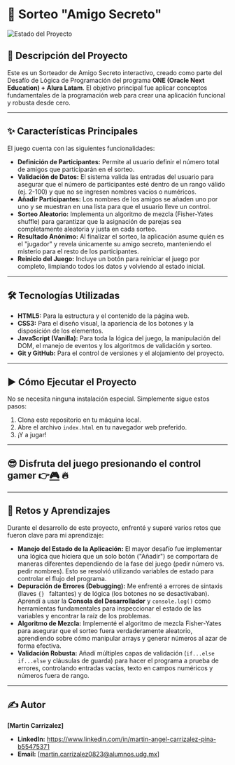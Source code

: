 # 🎲 Sorteo "Amigo Secreto"

![Estado del Proyecto](https://img.shields.io/badge/Estado-Terminado-brightgreen)

## 📝 Descripción del Proyecto

Este es un Sorteador de Amigo Secreto interactivo, creado como parte del Desafío de Lógica de Programación del programa **ONE (Oracle Next Education) + Alura Latam**. El objetivo principal fue aplicar conceptos fundamentales de la programación web para crear una aplicación funcional y robusta desde cero.

---

## ✨ Características Principales

El juego cuenta con las siguientes funcionalidades:

* **Definición de Participantes:** Permite al usuario definir el número total de amigos que participarán en el sorteo.
* **Validación de Datos:** El sistema valida las entradas del usuario para asegurar que el número de participantes esté dentro de un rango válido (ej. 2-100) y que no se ingresen nombres vacíos o numéricos.
* **Añadir Participantes:** Los nombres de los amigos se añaden uno por uno y se muestran en una lista para que el usuario lleve un control.
* **Sorteo Aleatorio:** Implementa un algoritmo de mezcla (Fisher-Yates shuffle) para garantizar que la asignación de parejas sea completamente aleatoria y justa en cada sorteo.
* **Resultado Anónimo:** Al finalizar el sorteo, la aplicación asume quién es el "jugador" y revela únicamente su amigo secreto, manteniendo el misterio para el resto de los participantes.
* **Reinicio del Juego:** Incluye un botón para reiniciar el juego por completo, limpiando todos los datos y volviendo al estado inicial.

---

## 🛠️ Tecnologías Utilizadas

* **HTML5:** Para la estructura y el contenido de la página web.
* **CSS3:** Para el diseño visual, la apariencia de los botones y la disposición de los elementos.
* **JavaScript (Vanilla):** Para toda la lógica del juego, la manipulación del DOM, el manejo de eventos y los algoritmos de validación y sorteo.
* **Git y GitHub:** Para el control de versiones y el alojamiento del proyecto.

---

## ▶️ Cómo Ejecutar el Proyecto

No se necesita ninguna instalación especial. Simplemente sigue estos pasos:

1.  Clona este repositorio en tu máquina local.
2.  Abre el archivo `index.html` en tu navegador web preferido.
3.  ¡Y a jugar!
   
---

## 😎 Disfruta del juego presionando el control gamer 👉[🎮](https://martin-carrizalez.github.io/juego-amigo-secreto-recuperado/) 🔥


---

## 🧠 Retos y Aprendizajes


Durante el desarrollo de este proyecto, enfrenté y superé varios retos que fueron clave para mi aprendizaje:

* **Manejo del Estado de la Aplicación:** El mayor desafío fue implementar una lógica que hiciera que un solo botón ("Añadir") se comportara de maneras diferentes dependiendo de la fase del juego (pedir número vs. pedir nombres). Esto se resolvió utilizando variables de estado para controlar el flujo del programa.
* **Depuración de Errores (Debugging):** Me enfrenté a errores de sintaxis (llaves `{} ` faltantes) y de lógica (los botones no se desactivaban). Aprendí a usar la **Consola del Desarrollador** y `console.log()` como herramientas fundamentales para inspeccionar el estado de las variables y encontrar la raíz de los problemas.
* **Algoritmo de Mezcla:** Implementé el algoritmo de mezcla Fisher-Yates para asegurar que el sorteo fuera verdaderamente aleatorio, aprendiendo sobre cómo manipular arrays y generar números al azar de forma efectiva.
* **Validación Robusta:** Añadí múltiples capas de validación (`if...else if...else` y cláusulas de guarda) para hacer el programa a prueba de errores, controlando entradas vacías, texto en campos numéricos y números fuera de rango.

---

## ✍️ Autor

**[Martin Carrizalez]**

* **LinkedIn:** https://www.linkedin.com/in/martin-angel-carrizalez-pina-b55475371
* **Email:** [martin.carrizalez0823@alumnos.udg.mx]
